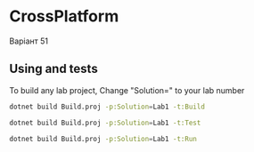 # CrossPlatform

Варіант 51

## Using and tests
To build any lab project, Change "Solution=" to your lab number 
```bash
dotnet build Build.proj -p:Solution=Lab1 -t:Build
```
```bash
dotnet build Build.proj -p:Solution=Lab1 -t:Test
```
```bash
dotnet build Build.proj -p:Solution=Lab1 -t:Run
```

